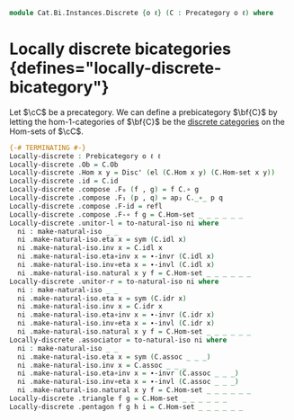 <!--
```agda
open import Cat.Instances.Discrete
open import Cat.Instances.Functor
open import Cat.Morphism
open import Cat.Bi.Base
open import Cat.Prelude

import Cat.Reasoning
```
-->

```agda
module Cat.Bi.Instances.Discrete {o ℓ} (C : Precategory o ℓ) where
```

<!--
```agda
private module C = Cat.Reasoning C
open Prebicategory
open Functor
```
-->

# Locally discrete bicategories {defines="locally-discrete-bicategory"}

Let $\cC$ be a precategory. We can define a prebicategory $\bf{C}$ by
letting the hom-1-categories of $\bf{C}$ be the [discrete categories] on
the Hom-sets of $\cC$.

[discrete categories]: Cat.Instances.Discrete.html

```agda
{-# TERMINATING #-}
Locally-discrete : Prebicategory o ℓ ℓ
Locally-discrete .Ob = C.Ob
Locally-discrete .Hom x y = Disc' (el (C.Hom x y) (C.Hom-set x y))
Locally-discrete .id = C.id
Locally-discrete .compose .F₀ (f , g) = f C.∘ g
Locally-discrete .compose .F₁ (p , q) = ap₂ C._∘_ p q
Locally-discrete .compose .F-id = refl
Locally-discrete .compose .F-∘ f g = C.Hom-set _ _ _ _ _ _
Locally-discrete .unitor-l = to-natural-iso ni where
  ni : make-natural-iso _ _
  ni .make-natural-iso.eta x = sym (C.idl x)
  ni .make-natural-iso.inv x = C.idl x
  ni .make-natural-iso.eta∘inv x = ∙-invr (C.idl x)
  ni .make-natural-iso.inv∘eta x = ∙-invl (C.idl x)
  ni .make-natural-iso.natural x y f = C.Hom-set _ _ _ _ _ _
Locally-discrete .unitor-r = to-natural-iso ni where
  ni : make-natural-iso _ _
  ni .make-natural-iso.eta x = sym (C.idr x)
  ni .make-natural-iso.inv x = C.idr x
  ni .make-natural-iso.eta∘inv x = ∙-invr (C.idr x)
  ni .make-natural-iso.inv∘eta x = ∙-invl (C.idr x)
  ni .make-natural-iso.natural x y f = C.Hom-set _ _ _ _ _ _
Locally-discrete .associator = to-natural-iso ni where
  ni : make-natural-iso _ _
  ni .make-natural-iso.eta x = sym (C.assoc _ _ _)
  ni .make-natural-iso.inv x = C.assoc _ _ _
  ni .make-natural-iso.eta∘inv x = ∙-invr (C.assoc _ _ _)
  ni .make-natural-iso.inv∘eta x = ∙-invl (C.assoc _ _ _)
  ni .make-natural-iso.natural x y f = C.Hom-set _ _ _ _ _ _
Locally-discrete .triangle f g = C.Hom-set _ _ _ _ _ _
Locally-discrete .pentagon f g h i = C.Hom-set _ _ _ _ _ _
```
